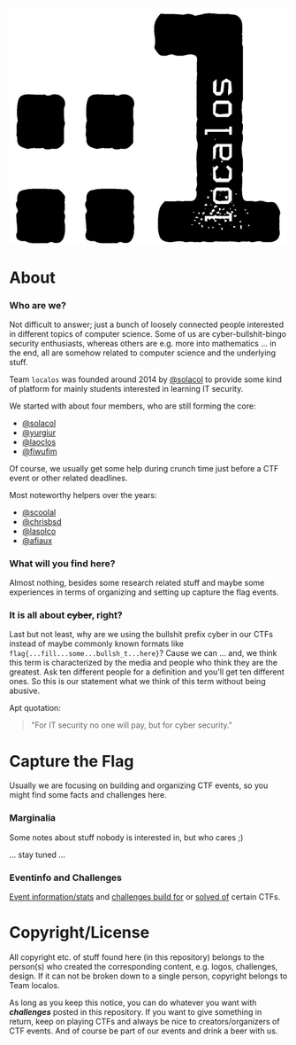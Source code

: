 <picture>
  <source media="(prefers-color-scheme: dark)" srcset="https://github.com/localos/.github/blob/main/images/logo_light.png?raw=true">
  <source media="(prefers-color-scheme: light)" srcset="https://github.com/localos/.github/blob/main/images/logo_dark.png?raw=true">
  <img alt="localos logo" src="https://github.com/localos/.github/blob/main/images/logo_dark.png?raw=true">
</picture>

# About 

### Who are we?
Not difficult to answer; just a bunch of loosely connected people interested in different topics of computer science. Some of us are cyber-bullshit-bingo security enthusiasts, whereas others are e.g. more into mathematics ... in the end, all are somehow related to computer science and the underlying stuff.

Team `localos` was founded around 2014 by [@solacol](https://github.com/solacol) to provide some kind of platform for mainly students interested in learning IT security.

We started with about four members, who are still forming the core:

- [@solacol](https://github.com/solacol)
- [@yurgiur](https://github.com/yurgiur)
- [@laoclos](https://github.com/laoclos)
- [@fiwufim](https://github.com/fiwufim)

Of course, we usually get some help during crunch time just before a CTF event or other related deadlines.

Most noteworthy helpers over the years:

- [@scoolal](https://github.com/scoolal)
- [@chrisbsd](https://github.com/chrisbsd/)
- [@lasolco](https://github.com/lasolco)
- [@afiaux](https://github.com/afiaux)

### What will you find here?
Almost nothing, besides some research related stuff and maybe some experiences in terms of organizing and setting up capture the flag events.

### It is all about ~~cyber~~, right?
Last but not least, why are we using the bullshit prefix cyber in our CTFs instead of maybe commonly known formats like `flag{...fill...some...bullsh_t...here}`? Cause we can ... and, we think this term is characterized by the media and people who think they are the greatest. Ask ten different people for a definition and you'll get ten different ones.
So this is our statement what we think of this term without being abusive.

Apt quotation:
> 
> "For IT security no one will pay, but for cyber security."
> 

# Capture the Flag
Usually we are focusing on building and organizing CTF events, so you might find some facts and challenges here.

### Marginalia
Some notes about stuff nobody is interested in, but who cares ;)

... stay tuned ...

### Eventinfo and Challenges
[Event information/stats](https://github.com/localos/.github/tree/main/content/events) and [challenges build for](content/events) or [solved of](content/writeups) certain CTFs.

# Copyright/License
All copyright etc. of stuff found here (in this repository) belongs to the person(s) who created the corresponding content, e.g. logos, challenges, design. If it can not be broken down to a single person, copyright belongs to Team localos.

As long as you keep this notice, you can do whatever you want with **_challenges_** posted in this repository. If you want to give something in return, keep on playing CTFs and always be nice to creators/organizers of CTF events. And of course be part of our events and drink a beer with us.

